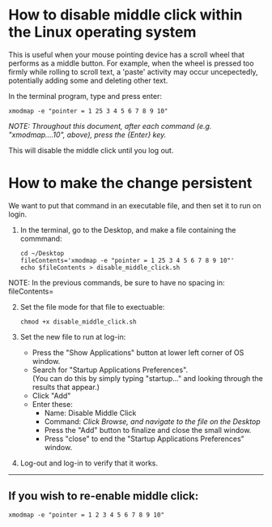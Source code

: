 # How to disable middle click within the Linux operating system

This is useful when your mouse pointing device has a scroll wheel that performs as a middle button.  For example, when the wheel is pressed too firmly while rolling to scroll text, a 'paste' activity may occur uncepectedly, potentially adding some and deleting other text.

In the terminal program, type and press enter:

```
xmodmap -e "pointer = 1 25 3 4 5 6 7 8 9 10"
```

_NOTE: Throughout this document, after each command (e.g. "xmodmap....10", above), press the {Enter} key._

This will disable the middle click until you log out.

# How to make the change persistent

We want to put that command in an executable file, and then set it to run on login.

1. In the terminal, go to the Desktop, and make a file containing the commmand:  

   ```
   cd ~/Desktop
   fileContents='xmodmap -e "pointer = 1 25 3 4 5 6 7 8 9 10"'
   echo $fileContents > disable_middle_click.sh
   ```
NOTE: In the previous commands, be sure to have no spacing in: fileContents=

2. Set the file mode for that file to exectuable:  

   `chmod +x disable_middle_click.sh`

3. Set the new file to run at log-in:
     - Press the "Show Applications" button at lower left corner of OS window.
     - Search for "Startup Applications Preferences".  
       (You can do this by simply typing "startup..." and looking through the results that appear.)
     - Click "Add"
     - Enter these:
         - Name: Disable Middle Click
         - Command: _Click Browse, and navigate to the file on the Desktop_
         - Press the "Add" button to finalize and close the small window.
         - Press "close" to end the "Startup Applications Preferences" window.

7. Log-out and log-in to verify that it works.

---------------

## If you wish to re-enable middle click:

```
xmodmap -e "pointer = 1 2 3 4 5 6 7 8 9 10"
```
